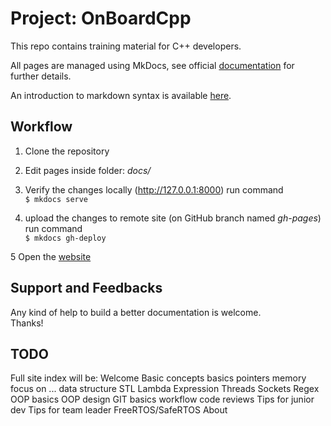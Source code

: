 # Project: OnBoardCpp

This repo contains training material for C++ developers.

All pages are managed using MkDocs, see official [documentation](https://www.mkdocs.org) for further details.

An introduction to markdown syntax is available [here](https://www.markdownguide.org).

## Workflow

1. Clone the repository

2. Edit pages inside folder: _docs/_

3. Verify the changes locally (http://127.0.0.1:8000) run command  
``$ mkdocs serve``

4. upload the changes to remote site (on GitHub branch named _gh-pages_) run command  
``$ mkdocs gh-deploy``

5 Open the [website](https://lisr-pcx.github.io/on-board-cpp)

## Support and Feedbacks

Any kind of help to build a better documentation is welcome.  
Thanks!

## TODO

Full site index will be:
Welcome
Basic concepts
    basics
    pointers
    memory
    focus on ...
    data structure
    STL
    Lambda Expression
Threads
Sockets
Regex
OOP basics
OOP design
GIT basics
    workflow
    code reviews
Tips for junior dev
Tips for team leader
FreeRTOS/SafeRTOS
About
